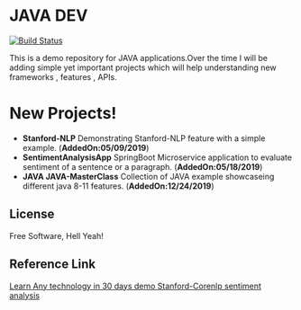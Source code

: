 # JAVA DEV
[![Build Status](https://travis-ci.org/joemccann/dillinger.svg?branch=master)](https://github.com/kaustavdassoa/Java-Dev.git)

This is a demo repository for JAVA applications.Over the time I will be adding simple yet important projects which will help understanding new frameworks , features , APIs.

# New Projects!

 - **Stanford-NLP** Demonstrating Stanford-NLP feature with a simple example. (**AddedOn:05/09/2019**)
 - **SentimentAnalysisApp** SpringBoot Microservice application to evaluate sentiment of a sentence or a paragraph. (**AddedOn:05/18/2019**)
 - **JAVA JAVA-MasterClass** Collection of JAVA example showcaseing different java 8-11 features. (**AddedOn:12/24/2019**)






## License
Free Software, Hell Yeah!

## Reference Link 
<a href="https://blog.openshift.com/day-20-stanford-corenlp-performing-sentiment-analysis-of-twitter-using-java/" target="_blank">Learn Any technology in 30 days demo Stanford-Corenlp sentiment analysis</a> 
